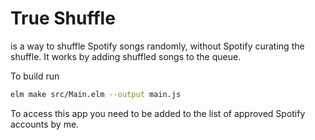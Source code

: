 # True Shuffle
is a way to shuffle Spotify songs randomly, without Spotify curating the shuffle. It works by adding shuffled songs to the queue.


To build run 
```bash
elm make src/Main.elm --output main.js
```

To access this app you need to be added to the list of approved Spotify accounts by me. 
